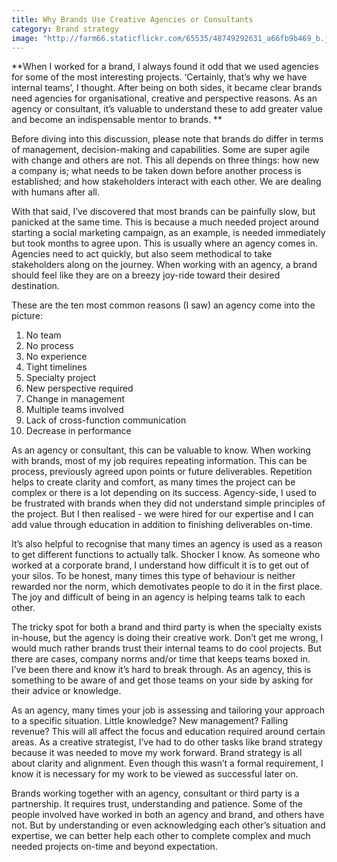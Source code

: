 ```yaml
---
title: Why Brands Use Creative Agencies or Consultants
category: Brand strategy
image: "http://farm66.staticflickr.com/65535/48749292631_a66fb9b469_b.jpg"
---
```


**When I worked for a brand, I always found it odd that we used agencies for some of the most interesting projects. ‘Certainly, that’s why we have internal teams’, I thought. After being on both sides, it became clear brands need agencies for organisational, creative and perspective reasons. As an agency or consultant, it’s valuable to understand these to add greater value and become an indispensable mentor to brands. 
** 

Before diving into this discussion, please note that brands do differ in terms of management, decision-making and capabilities. Some are super agile with change and others are not. This all depends on three things: how new a company is; what needs to be taken down before another process is established; and how stakeholders interact with each other. We are dealing with humans after all.

With that said, I’ve discovered that most brands can be painfully slow, but panicked at the same time. This is because a much needed project around starting a social marketing campaign, as an example, is needed immediately but took months to agree upon. This is usually where an agency comes in. Agencies need to act quickly, but also seem methodical to take stakeholders along on the journey. When working with an agency, a brand should feel like they are on a breezy joy-ride toward their desired destination.

These are the ten most common reasons (I saw) an agency come into the picture:

1. No team
2. No process
3. No experience
4. Tight timelines
5. Specialty project
6. New perspective required
7. Change in management
8. Multiple teams involved
9. Lack of cross-function communication
10. Decrease in performance

As an agency or consultant, this can be valuable to know. When working with brands, most of my job requires repeating information. This can be process, previously agreed upon points or future deliverables. Repetition helps to create clarity and comfort, as many times the project can be complex or there is a lot depending on its success. Agency-side, I used to be frustrated with brands when they did not understand simple principles of the project. But I then realised - we were hired for our expertise and I can add value through education in addition to finishing deliverables on-time.

It’s also helpful to recognise that many times an agency is used as a reason to get different functions to actually talk. Shocker I know. As someone who worked at a corporate brand, I understand how difficult it is to get out of your silos. To be honest, many times this type of behaviour is neither rewarded nor the norm, which demotivates people to do it in the first place. The joy and difficult of being in an agency is helping teams talk to each other. 

The tricky spot for both a brand and third party is when the specialty exists in-house, but the agency is doing their creative work. Don’t get me wrong, I would much rather brands trust their internal teams to do cool projects. But there are cases, company norms and/or time that keeps teams boxed in. I’ve been there and know it’s hard to break through. As an agency, this is something to be aware of and get those teams on your side by asking for their advice or knowledge. 

As an agency, many times your job is assessing and tailoring your approach to a specific situation. Little knowledge? New management? Falling revenue? This will all affect the focus and education required around certain areas. As a creative strategist, I’ve had to do other tasks like brand strategy because it was needed to move my work forward. Brand strategy is all about clarity and alignment. Even though this wasn’t a formal requirement, I know it is necessary for my work to be viewed as successful later on.

Brands working together with an agency, consultant or third party is a partnership. It requires trust, understanding and patience. Some of the people involved have worked in both an agency and brand, and others have not. But by understanding or even acknowledging each other’s situation and expertise, we can better help each other to complete complex and much needed projects on-time and beyond expectation. 

